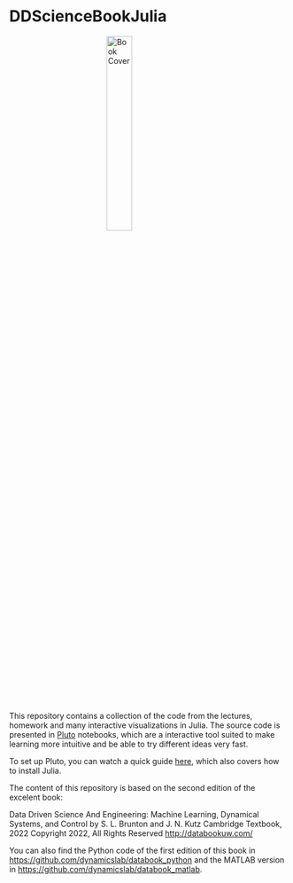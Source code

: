 # DDScienceBookJulia

<img src="https://m.media-amazon.com/images/P/1009098489.01._SCLZZZZZZZ_SX500_.jpg" alt="Book Cover" width=30% style="display: block; margin: 0 auto">
<br></br>

This repository contains a collection of the code from the lectures, homework and many interactive visualizations in Julia. The source code is presented in [Pluto](https://www.youtube.com/watch?v=IAF8DjrQSSk&ab_channel=TheJuliaProgrammingLanguage) notebooks, which are a interactive tool suited to make learning more intuitive and be able to try different ideas very fast.

To set up Pluto, you can watch a quick guide [here](https://www.youtube.com/watch?v=OOjKEgbt8AI&t=1s&ab_channel=TheJuliaProgrammingLanguage), which also covers how to install Julia.

The content of this repository is based on the second edition of the excelent book:

Data Driven Science And Engineering: Machine Learning, Dynamical Systems, and Control
by S. L. Brunton and J. N. Kutz
Cambridge Textbook, 2022
Copyright 2022, All Rights Reserved
http://databookuw.com/

You can also find the Python code of the first edition of this book in https://github.com/dynamicslab/databook_python and the MATLAB version in https://github.com/dynamicslab/databook_matlab.

